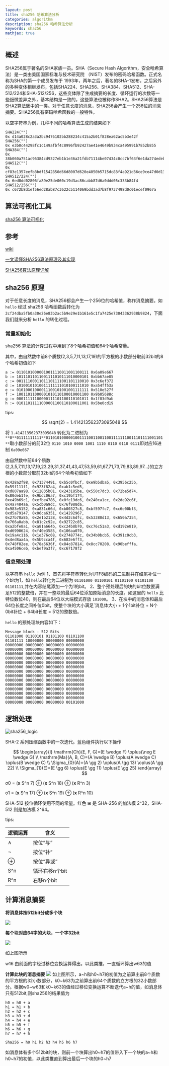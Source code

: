 ```yaml
---
layout: post
title: sha256 哈希算法分析
categories: algorithm
description: sha256 哈希算法分析
keywords: sha256
mathjax: true
---
```


## 概述

SHA256属于著名的SHA家族⼀员。SHA（Secure Hash Algorithm，安全哈希算法）是⼀类由美国国家标准与技术研究院 （NIST）发布的密码哈希函数。正式名称为SHA的第⼀个成员发布于 1993年，两年之后，著名的SHA-1发布，之后另外的多种变体相继发布，包括SHA224、SHA256、SHA384、SHA512、SHA-512/224和SHA-512/256，这些变体除了生成摘要的长度、循环运行的次数等一些细微差异之外，基本结构是一致的，这些算法也被称作SHA2。SHA256算法是SHA2算法簇中的⼀类。对于任意长度的消息，SHA256会产⽣⼀个256位的消息摘要。SHA256具有密码哈希函数的⼀般特性。

以空字符串为例，几种不同的哈希算法生成的结果如下

```
SHA224("")
0x d14a028c2a3a2bc9476102bb288234c415a2b01f828ea62ac5b3e42f
SHA256("")
0x e3b0c44298fc1c149afbf4c8996fb92427ae41e4649b934ca495991b7852b855
SHA384("")
0x 38b060a751ac96384cd9327eb1b1e36a21fdb71114be07434c0cc7bf63f6e1da274edebfe76f65fbd51ad2f14898b95b
SHA512("")
0x cf83e1357eefb8bdf1542850d66d8007d620e4050b5715dc83f4a921d36ce9ce47d0d13c5d85f2b0ff8318d2877eec2f63b931bd47417a81a538327af927da3e
SHA512/224("")
0x 6ed0dd02806fa89e25de060c19d3ac86cabb87d6a0ddd05c333b84f4
SHA512/256("")
0x c672b8d1ef56ed28ab87c3622c5114069bdd3ad7b8f9737498d0c01ecef0967a
```

## 算法可视化工具

[sha256 算法可视化](https://sha256algorithm.com/)

## 参考

[wiki](https://en.wikipedia.org/wiki/SHA-2)

[一文读懂SHA256算法原理及其实现](https://zhuanlan.zhihu.com/p/94619052)

[SHA256算法原理详解](https://blog.csdn.net/u011583927/article/details/80905740)

## sha256 原理

对于任意长度的消息，SHA256都会产生一个256位的哈希值，称作消息摘要。如 `hello` 经过 sha256 哈希函数后转化为 `2cf24dba5fb0a30e26e83b2ac5b9e29e1b161e5c1fa7425e73043362938b9824`，下面我们就来分析 `hello` 的转化过程。

### 常量初始化

sha256 算法的计算过程中用到了8个哈希初值和64个哈希常量。

其中，由自然数中前8个质数(2,3,5,7,11,13,17,19)的平方根的小数部分取前32bit的8个哈希初值如下

```text
a := 01101010000010011110011001100111 0x6a09e667
b := 10111011011001111010111010000101 0xbb67ae85
c := 00111100011011101111001101110010 0x3c6ef372
d := 10100101010011111111010100111010 0xa54ff53a
e := 01010001000011100101001001111111 0x510e527f
f := 10011011000001010110100010001100 0x9b05688c
g := 00011111100000111101100110101011 0x1f83d9ab
h := 01011011111000001100110100011001 0x5be0cd19
```

tips:

$$
\sqrt{2} = 1.414213562373095048
$$

将 `1.414213562373095048` 转化为二进制为 `**0**01111111111**0110101000001001111001100110011111110011101111001101**`取小数部分的前32位 `0110 1010 0000 1001 1110 0110 0110 0111`即对应16进制 `6a09e667`

由自然数中前64个质数(2,3,5,7,11,13,17,19,23,29,31,37,41,43,47,53,59,61,67,71,73,79,83,89,97…)的立方根的小数部分取前32bit的64个哈希初值如下

```text
0x428a2f98, 0x71374491, 0xb5c0fbcf, 0xe9b5dba5, 0x3956c25b, 0x59f111f1, 0x923f82a4, 0xab1c5ed5,
0xd807aa98, 0x12835b01, 0x243185be, 0x550c7dc3, 0x72be5d74, 0x80deb1fe, 0x9bdc06a7, 0xc19bf174,
0xe49b69c1, 0xefbe4786, 0x0fc19dc6, 0x240ca1cc, 0x2de92c6f, 0x4a7484aa, 0x5cb0a9dc, 0x76f988da,
0x983e5152, 0xa831c66d, 0xb00327c8, 0xbf597fc7, 0xc6e00bf3, 0xd5a79147, 0x06ca6351, 0x14292967,
0x27b70a85, 0x2e1b2138, 0x4d2c6dfc, 0x53380d13, 0x650a7354, 0x766a0abb, 0x81c2c92e, 0x92722c85,
0xa2bfe8a1, 0xa81a664b, 0xc24b8b70, 0xc76c51a3, 0xd192e819, 0xd6990624, 0xf40e3585, 0x106aa070,
0x19a4c116, 0x1e376c08, 0x2748774c, 0x34b0bcb5, 0x391c0cb3, 0x4ed8aa4a, 0x5b9cca4f, 0x682e6ff3,
0x748f82ee, 0x78a5636f, 0x84c87814, 0x8cc70208, 0x90befffa, 0xa4506ceb, 0xbef9a3f7, 0xc67178f2
```

### 信息预处理

以字符串 `hello` 为例
1、首先将字符串转化为UTF8编码的二进制并在结尾补位一个bit为1，如 `hello`转化为二进制为 `01101000 01100101 01101100 01101100 01101111`,并在内容结尾添加一个为1的bit。
2、整个预处理后的块的bit位数要满足512的整数倍，并在一整块的最后64位添加原始消息的长度。如这里的 `hello` 比特位数位40，则在最后64位以大端模式存放 `101000`。
3、在块中的消息体和最后64位长度之间补位0bit，使整个块的大小满足`消息体大小 + 1个1bit补位 + N个0bit补位 + 64bit长度 = 512的整数倍。

`hello` 的预处理块内容如下：

```text
Message block - 512 Bits
01101000 01100101 01101100 01101100
01101111 10000000 00000000 00000000
00000000 00000000 00000000 00000000
00000000 00000000 00000000 00000000
00000000 00000000 00000000 00000000
00000000 00000000 00000000 00000000
00000000 00000000 00000000 00000000
00000000 00000000 00000000 00000000
00000000 00000000 00000000 00000000
00000000 00000000 00000000 00000000
00000000 00000000 00000000 00000000
00000000 00000000 00000000 00000000
00000000 00000000 00000000 00000000
00000000 00000000 00000000 00000000
00000000 00000000 00000000 00000000
00000000 00000000 00000000 00101000
```

## 逻辑处理

![sha256_logic](..\images\posts\math_knowledge\sha256_logic.svg.png "sha256_logic")

SHA-2 系列压缩函数中的一次迭代。蓝色组件执行以下操作

$$
\begin{array}{l}
\mathrm{Ch}(E, F, G)=(E \wedge F) \oplus(\neg E \wedge G) \\
\mathrm{Ma}(A, B, C)=(A \wedge B) \oplus(A \wedge C) \oplus(B \wedge C) \\
\Sigma_{0}(A)=(A \gg 2) \oplus(A \gg 13) \oplus(A \gg 22) \\
\Sigma_{1}(E)=(E \gg 6) \oplus(E \gg 11) \oplus(E \gg 25)
\end{array}
$$

σ0 = (**x** S^n 7) ⊕
(**x** S^n 18) ⊕
(**x** R^n 3)

σ1 = (**x** S^n 17) ⊕
(**x** S^n 19) ⊕
(**x** R^n 10)

SHA-512 按位循环使用不同的常量。红色 ⊞ 是 SHA-256 的加法模 2^32，SHA-512 则是加法模 2^64。

tips:

| 逻辑运算 | 含义           |
| -------- | -------------- |
| ∧       | 按位“与”     |
| ¬       | 按位“补”     |
| ⊕       | 按位“异或”   |
| S^n      | 循环右移n个bit |
| R^n      | 右移n个bit     |

## 计算消息摘要

**将消息体按512bit分成多个块**

![](..\images\posts\sha2\sha256-1.png )

**每个块对应64字的大块，一个字32bit**

![](..\images\posts\sha2\sha256-2.jpg )

如上图所示

w16 由前面的字经过移位变换运算得出，以此类推，一直循环算出w63的值

**计算此块的消息摘要**
![](..\images\posts\sha2\sha256-3.jpg )
如上图所示，a~h和h0~h7的初值为之前算出前8个质数的平方根的32小数部分，k0~k63为之前算出前64个质数的立方根的32小数部分。根据w0~w63和k0~k63的值经过移位变换运算不断迭代a~h的值，如消息体只有512bit,则sha256的结果值为

```text
h0 = h0 + a
h1 = h1 + b
h2 = h2 + c
h3 = h3 + d
h4 = h4 + e
h5 = h5 + f
h6 = h6 + g
h7 = h7 + h

Sha256 = h0 h1 h2 h3 h4 h5 h6 h7
```

如消息体有多个512bit的块，则前一个块算出h0~h7的值带入下一个块的a~h和h0~h7的初值，以此类推直到算出最后一个块的h0~h7
